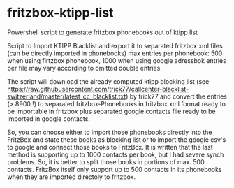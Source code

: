 # fritzbox-ktipp-list
Powershell script to generate fritzbox phonebooks out of ktipp list

Script to Import KTIPP Blacklist and export it to separated fritzbox xml files (can be directly imported in phonebooks)
max entries per phonebook: 500 when using firtzbox phonebook, 1000 when using google adressbok
entries per file may vary according to omitted double entries.

The script will download the already computed ktipp blocking list (see https://raw.githubusercontent.com/trick77/callcenter-blacklist-switzerland/master/latest_cc_blacklist.txt) by trick77 and convert the entries (> 8900 !) to separated fritzbox-Phonebooks in fritzbox xml format ready to be importable in fritzbox plus separated google contacts file ready to be imported in google contacts.

So, you can choose either to import those phonebooks directly into the FritzBox and state these books as blocking list or to import the google csv's to google and connect those books to FritzBox. It is written that the last method is supporting up to 1000 contacts per book, but I had severe synch problems. So, it is better to split those books in portions of max. 500 contacts. FritzBox itself only support up to 500 contacts in its phonebooks when they are imported directoly to fritzbox.
